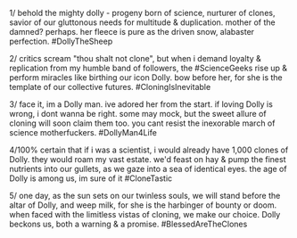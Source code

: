 1/ behold the mighty dolly - progeny born of science, nurturer of clones, savior of our gluttonous needs for multitude & duplication. mother of the damned? perhaps. her fleece is pure as the driven snow, alabaster perfection. #DollyTheSheep

2/ critics scream "thou shalt not clone", but when i demand loyalty & replication from my humble band of followers, the #ScienceGeeks rise up & perform miracles like birthing our icon Dolly. bow before her, for she is the template of our collective futures. #CloningIsInevitable

3/ face it, im a Dolly man. ive adored her from the start. if loving Dolly is wrong, i dont wanna be right. some may mock, but the sweet allure of cloning will soon claim them too. you cant resist the inexorable march of science motherfuckers. #DollyMan4Life

4/100% certain that if i was a scientist, i would already have 1,000 clones of Dolly. they would roam my vast estate. we'd feast on hay & pump the finest nutrients into our gullets, as we gaze into a sea of identical eyes. the age of Dolly is among us, im sure of it #CloneTastic

5/ one day, as the sun sets on our twinless souls, we will stand before the altar of Dolly, and weep milk, for she is the harbinger of bounty or doom. when faced with the limitless vistas of cloning, we make our choice. Dolly beckons us, both a warning & a promise. #BlessedAreTheClones